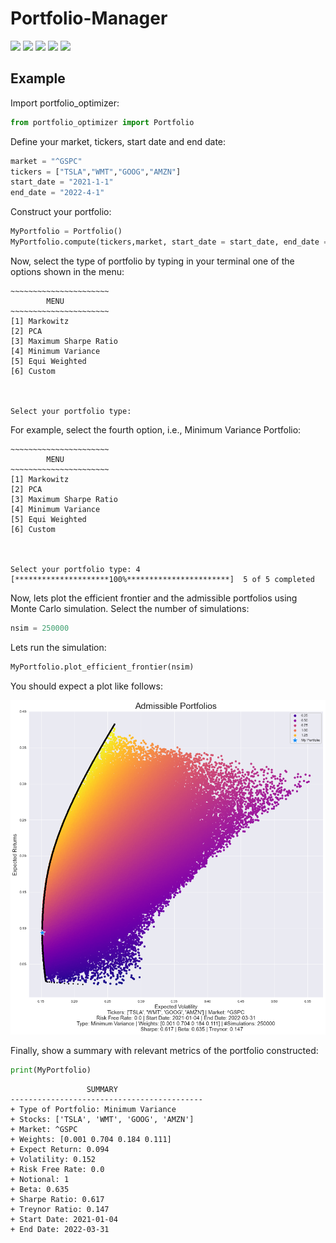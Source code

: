 # Portfolio-Manager

![](https://img.shields.io/github/stars/ArathReyes/Portfolio-Manager.svg) ![](https://img.shields.io/github/forks/ArathReyes/Portfolio-Manager.svg) ![](https://img.shields.io/github/tag/ArathReyes/Portfolio-Manager.svg) ![](https://img.shields.io/github/release/ArathReyes/Portfolio-Manager.svg) ![](https://img.shields.io/github/issues/ArathReyes/Portfolio-Manager.svg)

## Example

Import portfolio_optimizer:

```python
from portfolio_optimizer import Portfolio
```

Define your market, tickers, start date and end date:

```python
market = "^GSPC"
tickers = ["TSLA","WMT","GOOG","AMZN"]
start_date = "2021-1-1"
end_date = "2022-4-1"
```
Construct your portfolio:

```python
MyPortfolio = Portfolio()
MyPortfolio.compute(tickers,market, start_date = start_date, end_date = end_date)
```
Now, select the type of portfolio by typing in your terminal one of the options shown in the menu:
```console
~~~~~~~~~~~~~~~~~~~~~~
        MENU
~~~~~~~~~~~~~~~~~~~~~~
[1] Markowitz
[2] PCA
[3] Maximum Sharpe Ratio
[4] Minimum Variance
[5] Equi Weighted
[6] Custom



Select your portfolio type:
```

For example, select the fourth option, i.e., Minimum Variance Portfolio:

```console
~~~~~~~~~~~~~~~~~~~~~~
        MENU
~~~~~~~~~~~~~~~~~~~~~~
[1] Markowitz
[2] PCA
[3] Maximum Sharpe Ratio
[4] Minimum Variance
[5] Equi Weighted
[6] Custom



Select your portfolio type: 4
[*********************100%***********************]  5 of 5 completed
```
Now, lets plot the efficient frontier and the admissible portfolios using Monte Carlo simulation. Select the number of simulations:
```python
nsim = 250000
```
Lets run the simulation:

```python
MyPortfolio.plot_efficient_frontier(nsim)
```

You should expect a plot like follows:


<p align="center">
   <img src="https://github.com/ArathReyes/Portfolio-Manager/blob/main/gallery/min_variance_port.png"/>
</p>

Finally, show a summary with relevant metrics of the portfolio constructed:

```python
print(MyPortfolio)
```


```console
                 SUMMARY         
-------------------------------------------
+ Type of Portfolio: Minimum Variance
+ Stocks: ['TSLA', 'WMT', 'GOOG', 'AMZN']
+ Market: ^GSPC
+ Weights: [0.001 0.704 0.184 0.111]
+ Expect Return: 0.094
+ Volatility: 0.152
+ Risk Free Rate: 0.0
+ Notional: 1
+ Beta: 0.635
+ Sharpe Ratio: 0.617
+ Treynor Ratio: 0.147
+ Start Date: 2021-01-04
+ End Date: 2022-03-31
```



